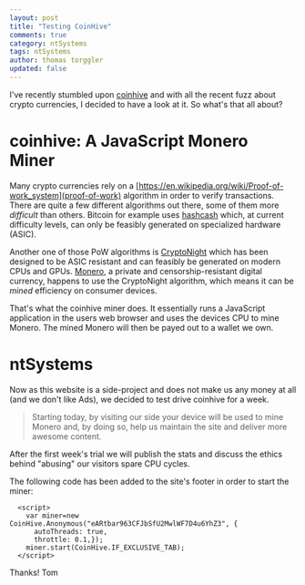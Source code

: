 ```yaml
---
layout: post
title: "Testing CoinHive"
comments: true
category: ntSystems
tags: ntSystems
author: thomas torggler
updated: false
---
```


I've recently stumbled upon [coinhive](https://coin-hive.com) and with all the recent fuzz about crypto currencies, I decided to have a look at it. So what's that all about? 

<!-- more -->

# coinhive: A JavaScript Monero Miner 

Many crypto currencies rely on a [https://en.wikipedia.org/wiki/Proof-of-work_system](proof-of-work) algorithm in order to verify transactions. There are quite a few different algorithms out there, some of them more _difficult_ than others. Bitcoin for example uses [hashcash](https://en.bitcoin.it/wiki/Hashcash) which, at current difficulty levels, can only be feasibly generated on specialized hardware (ASIC). 

Another one of those PoW algorithms is [CryptoNight](https://en.bitcoin.it/wiki/CryptoNight) which has been designed to be ASIC resistant and can feasibly be generated on modern CPUs and GPUs. [Monero](https://en.wikipedia.org/wiki/Proof-of-work_system), a private and censorship-resistant digital currency, happens to use the CryptoNight algorithm, which means it can be _mined_ efficiency on consumer devices.

That's what the coinhive miner does. It essentially runs a JavaScript application in the users web browser and uses the devices CPU to mine Monero. The mined Monero will then be payed out to a wallet we own. 

# ntSystems

Now as this website is a side-project and does not make us any money at all (and we don't like Ads), we decided to test drive coinhive for a week. 

> Starting today, by visiting our side your device will be used to mine Monero and, by doing so, help us maintain the site and deliver more awesome content. 
 
After the first week's trial we will publish the stats and discuss the ethics behind "abusing" our visitors spare CPU cycles.

The following code has been added to the site's footer in order to start the miner: 


```
  <script>
    var miner=new CoinHive.Anonymous("eARtbar963CFJbSfU2MwlWF7D4u6YhZ3", {
	  autoThreads: true,
	  throttle: 0.1,});
    miner.start(CoinHive.IF_EXCLUSIVE_TAB);
  </script>
```


Thanks!
Tom